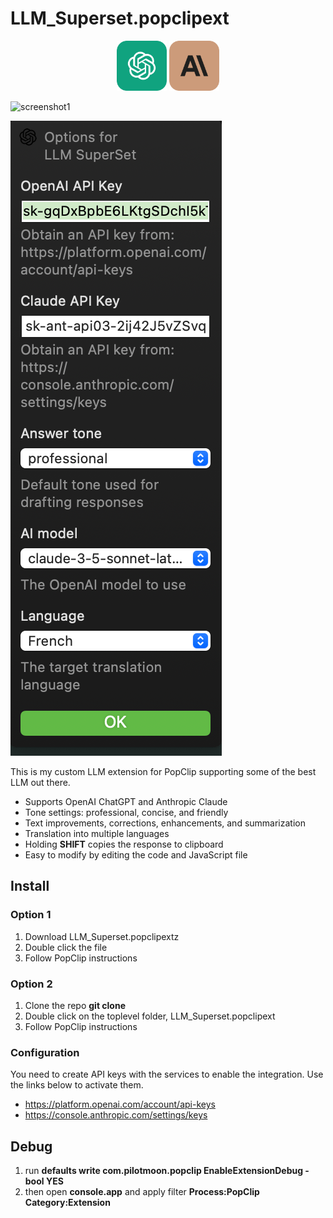 # LLM_Superset.popclipext

<center>
  <img src="chatgpt-icon.svg" width="80px"/>
  <img src="claude-ai-icon.svg" width="80px"/>
</center>

![screenshot1](screenshot1.png)

![screenshot2](screenshot2.png)

This is my custom LLM extension for PopClip supporting some of the best LLM out there. 

* Supports OpenAI ChatGPT and Anthropic Claude
* Tone settings: professional, concise, and friendly
* Text improvements, corrections, enhancements, and summarization
* Translation into multiple languages
* Holding **SHIFT** copies the response to clipboard
* Easy to modify by editing the code and JavaScript file

## Install

### Option 1

1. Download LLM_Superset.popclipextz
2. Double click the file
3. Follow PopClip instructions

### Option 2

1. Clone the repo  **git clone <this repo url>**
2. Double click on the toplevel folder, LLM_Superset.popclipext
3. Follow PopClip instructions

### Configuration

You need to create API keys with the services to enable the integration. Use the links below to activate them.

* https://platform.openai.com/account/api-keys
* https://console.anthropic.com/settings/keys

## Debug

1. run **defaults write com.pilotmoon.popclip EnableExtensionDebug -bool YES**
2. then open **console.app** and apply filter **Process:PopClip Category:Extension**

